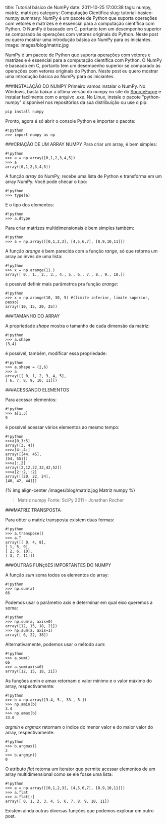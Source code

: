 title: Tutorial básico de NumPy
date: 2011-10-25 17:00:38
tags: numpy, matriz, matrizes
category: Computação Científica
slug: tutorial-basico-numpy
summary: NumPy é um pacote de Python que suporta operações com vetores e matrizes e é essencial para a computação científica com Python. O NumPy é baseado em C, portanto tem um desempenho superior se comparado às operações com vetores originais do Python. Neste post eu quero mostrar uma introdução básica ao NumPy para os iniciantes.
image: images/blog/matriz.jpg

NumPy é um pacote de Python que suporta operações com vetores e matrizes e é essencial para a computação científica com Python. O NumPy é baseado em C, portanto tem um desempenho superior se comparado às operações com vetores originais do Python. Neste post eu quero mostrar uma introdução básica ao NumPy para os iniciantes.

###INSTALAÇÂO DO NUMPY
Primeiro vamos instalar o NumPy. No Windows, basta baixar a última versão do numpy no site do [SourceForge][1] e instalar facilmente com o arquivo .exe. No Linux, instale o pacote "python-numpy" disponível nos repositórios da sua distribuição ou use o pip:

    pip install numpy

Pronto, agora é só abrir o console Python e importar o pacote:

    #!python
    >>> import numpy as np

###CRIAÇÃO DE UM ARRAY NUMPY
Para criar um array, é bem simples:

    #!python
    >>> a = np.array([0,1,2,3,4,5])
    >>> a
    array([0,1,2,3,4,5])

A função *array* do NumPy, recebe uma lista de Python e transforma em um array NumPy. Você pode checar o tipo:

    #!python
    >>> type(a)

E o tipo dos elementos:

    #!python
    >>> a.dtype

Para criar matrizes multidimensionais é bem simples também:

    #!python
    >>> a = np.array([[0,1,2,3], [4,5,6,7], [8,9,10,11]])

A função *arange* é bem parecida com a função *range*, só que retorna um array ao invés de uma lista:

    #!python
    >>> x = np.arange(11.)
    array([ 0., 1., 2., 3., 4., 5., 6., 7., 8., 9., 10.])

é possível definir mais parâmetros pra função *arange*:

    #!python
    >>> x = np.arange(10, 30, 5) #(limite inferior, limite superior, passo)
    array([10, 15, 20, 25])

###TAMANHO DO ARRAY

A propriedade *shape* mostra o tamanho de cada dimensão da matriz:

    #!python
    >>> a.shape
    (3,4)

é possível, também, modificar essa propriedade:

    #!python
    >>> a.shape = (2,6)
    >>> a
    array([[ 0, 1, 2, 3, 4, 5],
    [ 6, 7, 8, 9, 10, 11]])

###ACESSANDO ELEMENTOS

Para acessar elementos:

    #!python
    >>> a[1,3]
    9

é possível acessar vários elementos ao mesmo tempo:

    #!python
    >>>a[0,3:5]
    array([3, 4])
    >>>a[4:,4:]
    array([[44, 45],
    [54, 55]])
    >>>a[:,2]
    array([2,12,22,32,42,52])
    >>>a[2::2,::2]
    array([[20, 22, 24],
    [40, 42, 44]])


{% img align-center /images/blog/matriz.jpg Matriz numpy %}
> Matriz numpy Fonte: SciPy 2011 - Jonathan Rocher


###MATRIZ TRANSPOSTA

Para obter a matriz transposta existem duas formas:

    #!python
    >>> a.transpose()
    >>> a.T
    array([[ 0, 4, 8],
    [ 1, 5, 9],
    [ 2, 6, 10],
    [ 3, 7, 11]])

###OUTRAS FUNçõES IMPORTANTES DO NUMPY

A função *sum* soma todos os elementos do array:

    #!python
    >>> np.sum(a)
    66

Podemos usar o parâmetro axis e determinar em qual eixo queremos a soma:

    #!python
    >>> np.sum(a, axis=0)
    array([12, 15, 18, 21])
    >>> np.sum(a, axis=1)
    array([ 6, 22, 38])

Alternativamente, podemos usar o método *sum*:

    #!python
    >>> a.sum()
    66
    >>> a.sum(axis=0)
    array([12, 15, 18, 21])

As funções amin e amax retornam o valor mínimo e o valor máximo do array, respectivamente:

    #!python
    >>> b = np.array([3.4, 5., 33., 8.])
    >>> np.amin(b)
    3.4
    >>> np.amax(b)
    33.0

*argmin* e *argmax* retornam o índice do menor valor e do maior valor do array, respectivamente:

    #!python
    >>> b.argmax()
    2
    >>> b.argmin()
    0

O atributo *flat* retorna um iterator que permite acessar elementos de um array multidimensional como se ele fosse uma lista:

    #!python
    >>> a = np.array([[0,1,2,3], [4,5,6,7], [8,9,10,11]])
    >>> a.flat
    >>> a.flat[:]
    array([ 0, 1, 2, 3, 4, 5, 6, 7, 8, 9, 10, 11])

Existem ainda outras diversas funções que podemos explorar em outro post.


  [1]: http://sourceforge.net/projects/numpy/files/NumPy/
